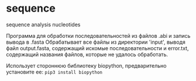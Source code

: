 # sequence
sequence analysis nucleotides

Программа для обработки последовательностей из файлов .abi и запись вывода в .fasta
Обрабатывает все файлы из директории 'input', выводя файл output.fasta, содержащий искомые последовательности и error.txt, содержащий названия файлов, которые не удалось обработать.

Использует стороннюю библиотеку biopython, предварительно установите ее: `pip3 install biopython`
